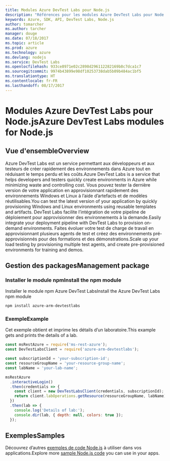 ```yaml
---
title: Modules Azure DevTest Labs pour Node.js
description: "Références pour les modules Azure DevTest Labs pour Node.js"
keywords: Azure, SDK, API, DevTest Labs, Node.js
author: tomarcher
ms.author: tarcher
manager: douge
ms.date: 07/18/2017
ms.topic: article
ms.prod: azure
ms.technology: azure
ms.devlang: nodejs
ms.service: DevTest Labs
ms.openlocfilehash: 933ce8971e02c2898d296112282169b8c7dca1c7
ms.sourcegitcommit: 9974b43899e98df10253738dab5b09b484ac1bf5
ms.translationtype: HT
ms.contentlocale: fr-FR
ms.lasthandoff: 08/17/2017
---
```

# <a name="azure-devtest-labs-modules-for-nodejs"></a><span data-ttu-id="bd10f-104">Modules Azure DevTest Labs pour Node.js</span><span class="sxs-lookup"><span data-stu-id="bd10f-104">Azure DevTest Labs modules for Node.js</span></span>

## <a name="overview"></a><span data-ttu-id="bd10f-105">Vue d'ensemble</span><span class="sxs-lookup"><span data-stu-id="bd10f-105">Overview</span></span>

<span data-ttu-id="bd10f-106">Azure DevTest Labs est un service permettant aux développeurs et aux testeurs de créer rapidement des environnements dans Azure tout en réduisant le temps perdu et les coûts.</span><span class="sxs-lookup"><span data-stu-id="bd10f-106">Azure DevTest Labs is a service that helps developers and testers quickly create environments in Azure while minimizing waste and controlling cost.</span></span> <span data-ttu-id="bd10f-107">Vous pouvez tester la dernière version de votre application en approvisionnant rapidement des environnements Windows et Linux à l’aide d’artefacts et de modèles réutilisables.</span><span class="sxs-lookup"><span data-stu-id="bd10f-107">You can test the latest version of your application by quickly provisioning Windows and Linux environments using reusable templates and artifacts.</span></span> <span data-ttu-id="bd10f-108">DevTest Labs facilite l’intégration de votre pipeline de déploiement pour approvisionner des environnements à la demande.</span><span class="sxs-lookup"><span data-stu-id="bd10f-108">Easily integrate your deployment pipeline with DevTest Labs to provision on-demand environments.</span></span> <span data-ttu-id="bd10f-109">Faites évoluer votre test de charge de travail en approvisionnant plusieurs agents de test et créez des environnements pré-approvisionnés pour des formations et des démonstrations.</span><span class="sxs-lookup"><span data-stu-id="bd10f-109">Scale up your load testing by provisioning multiple test agents, and create pre-provisioned environments for training and demos.</span></span>

## <a name="management-package"></a><span data-ttu-id="bd10f-110">Gestion des packages</span><span class="sxs-lookup"><span data-stu-id="bd10f-110">Management package</span></span>

### <a name="install-the-npm-module"></a><span data-ttu-id="bd10f-111">Installer le module npm</span><span class="sxs-lookup"><span data-stu-id="bd10f-111">Install the npm module</span></span>

<span data-ttu-id="bd10f-112">Installer le module npm Azure DevTest Labs</span><span class="sxs-lookup"><span data-stu-id="bd10f-112">Install the Azure DevTest Labs npm module</span></span>

```bash
npm install azure-arm-devtestlabs
```

### <a name="example"></a><span data-ttu-id="bd10f-113">Exemple</span><span class="sxs-lookup"><span data-stu-id="bd10f-113">Example</span></span>

<span data-ttu-id="bd10f-114">Cet exemple obtient et imprime les détails d’un laboratoire.</span><span class="sxs-lookup"><span data-stu-id="bd10f-114">This example gets and prints the details of a lab.</span></span>

```javascript
const msRestAzure = require('ms-rest-azure');
const DevTestLabsClient = require('azure-arm-devtestlabs');

const subscriptionId = 'your-subscription-id';
const resourceGroupName = 'your-resource-group-name';
const labName = 'your-lab-name';

msRestAzure
  .interactiveLogin()
  .then(credentials => {
    const client = new DevTestLabsClient(credentials, subscriptionId);
    return client.labOperations.getResource(resourceGroupName, labName);
  })
  .then(lab => {
    console.log('Details of lab:');
    console.dir(lab, { depth: null, colors: true });
  });


```

## <a name="samples"></a><span data-ttu-id="bd10f-115">Exemples</span><span class="sxs-lookup"><span data-stu-id="bd10f-115">Samples</span></span>

<span data-ttu-id="bd10f-116">Découvrez d’autres [exemples de code Node.js](https://azure.microsoft.com/resources/samples/?platform=nodejs) à utiliser dans vos applications.</span><span class="sxs-lookup"><span data-stu-id="bd10f-116">Explore more [sample Node.js code](https://azure.microsoft.com/resources/samples/?platform=nodejs) you can use in your apps.</span></span>
